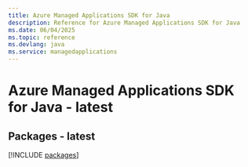 ```yaml
---
title: Azure Managed Applications SDK for Java
description: Reference for Azure Managed Applications SDK for Java
ms.date: 06/04/2025
ms.topic: reference
ms.devlang: java
ms.service: managedapplications
---
```

# Azure Managed Applications SDK for Java - latest
## Packages - latest
[!INCLUDE [packages](managed-applications-index.md)]